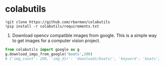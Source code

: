 # colabutils
```
!git clone https://github.com/rbarman/colabutils
!pip install -r colabutils/requirements.txt
```

1) Download opencv compatible images from google. This is a simple way to get images for a computer vision project.

```python
from colabutils import google as g
g.download_imgs_from_google('boats',200)
# {'img_count': 200, 'img_dir': 'downloads/boats/', 'keyword': 'boats'}
```
